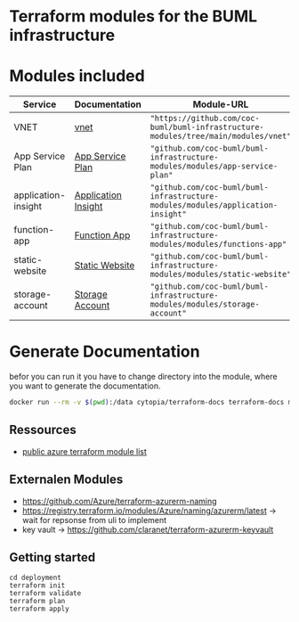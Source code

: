 # Terraform modules for the BUML infrastructure

# Modules included

| Service             | Documentation                                                  | Module-URL                                                                                        |
| ------------------- | -------------------------------------------------------------- | ------------------------------------------------------------------------------------------------- |
| VNET                | [vnet](./modules/vnet/README.md)                               | `"https://github.com/coc-buml/buml-infrastructure-modules/tree/main/modules/vnet"`                |
| App Service Plan    | [App Service Plan ](./modules/app-service-plan/README.md)      | `"github.com/coc-buml/buml-infrastructure-modules/modules/app-service-plan"`    |
| application-insight | [Application Insight](./modules/application-insight/README.md) | `"github.com/coc-buml/buml-infrastructure-modules/modules/application-insight"` |
| function-app        | [Function App](./modules/function-app/README.md)               | `"github.com/coc-buml/buml-infrastructure-modules/modules/functions-app"`       |
| static-website      | [Static Website](./modules/static-website/README.md)           | `"github.com/coc-buml/buml-infrastructure-modules/modules/static-website"`      |
| storage-account     | [Storage Account](./modules/storage-account/README.md)         | `"github.com/coc-buml/buml-infrastructure-modules/modules/storage-account"`     |

# Generate Documentation

befor you can run it you have to change directory into the module, where you want to generate the documentation.

```bash
docker run --rm -v $(pwd):/data cytopia/terraform-docs terraform-docs md . > README.md
```

## Ressources

- [public azure terraform module list](https://registry.terraform.io/search/modules)

## Externalen Modules

- https://github.com/Azure/terraform-azurerm-naming
- https://registry.terraform.io/modules/Azure/naming/azurerm/latest -> wait for repsonse from uli to implement
- key vault -> https://github.com/claranet/terraform-azurerm-keyvault

## Getting started

```
cd deployment
terraform init
terraform validate
terraform plan
terraform apply
```
